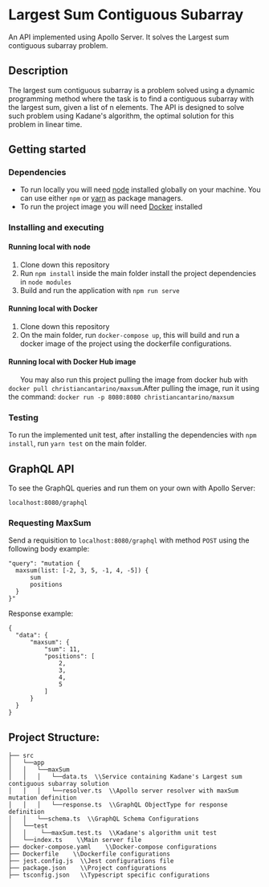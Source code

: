 # Largest Sum Contiguous Subarray 
An API implemented using Apollo Server. It solves the Largest sum contiguous subarray problem.

## Description

The largest sum contiguous subarray is a problem solved using a dynamic programming method where the task is to find a contiguous subarray with the largest sum, given a list of n elements. The API is designed to solve such problem using Kadane's algorithm, the optimal solution for this problem in linear time.
## Getting started

### Dependencies

* To run locally you will need [node](https://nodejs.org/) installed globally on your machine. You can use either `npm` or [yarn](https://yarnpkg.com/) as package managers.
* To run the project image you will need [Docker](https://www.docker.com/) installed

### Installing and executing
#### Running local with node
1. Clone down this repository   
2. Run `npm install` inside the main folder install the project dependencies in `node modules`
3. Build and run the application with `npm run serve`

#### Running local with Docker
1. Clone down this repository 
2. On the main folder, run `docker-compose up`, this will build and run a docker image of the project using the dockerfile configurations.

#### Running local with Docker Hub image
&nbsp;&nbsp;&nbsp;&nbsp;&nbsp;&nbsp;You may also run this project pulling the image from docker hub with `docker pull christiancantarino/maxsum`.After pulling the image, run it using the command: `docker run -p 8080:8080 christiancantarino/maxsum`

### Testing
To run the implemented unit test, after installing the dependencies with `npm install`, run `yarn test` on the main folder.

## GraphQL API
To see the GraphQL queries and run them on your own with Apollo Server:

`localhost:8080/graphql`
### Requesting MaxSum
  Send a requisition to `localhost:8080/graphql` with method `POST` using the following body example:
  ```
  "query": "mutation {
    maxsum(list: [-2, 3, 5, -1, 4, -5]) {
        sum
        positions
    }
}"
  ```
  
  Response example:
  ```
  {
    "data": {
        "maxsum": {
            "sum": 11,
            "positions": [
                2,
                3,
                4,
                5
            ]
        }
    }
}
  ```
## Project Structure:

```
├── src
│   └──app  
│   │   └──maxSum  
│   │   │   └──data.ts  \\Service containing Kadane's Largest sum contiguous subarray solution
│   │   │   └──resolver.ts  \\Apollo server resolver with maxSum mutation definition
│   │   │   └──response.ts  \\GraphQL ObjectType for response definition
│   │   └──schema.ts  \\GraphQL Schema Configurations
│   └──test
│   │    └──maxSum.test.ts  \\Kadane's algorithm unit test
│   └──index.ts    \\Main server file
├── docker-compose.yaml    \\Docker-compose configurations
├── Dockerfile    \\Dockerfile configurations
├── jest.config.js  \\Jest configurations file
├── package.json    \\Project configurations    
├── tsconfig.json   \\Typescript specific configurations        
```
